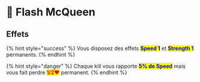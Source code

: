 # 🔴 Flash McQueen

## Effets

{% hint style="success" %}
Vous disposez des effets <mark style="color:blue;">**Speed 1**</mark> et <mark style="color:blue;">**Strength 1**</mark> permanents.
{% endhint %}

{% hint style="danger" %}
Chaque kill vous rapporte <mark style="color:blue;">**5% de Speed**</mark> mais vous fait perdre <mark style="color:red;">**1/2❤**</mark> permanent.
{% endhint %}
